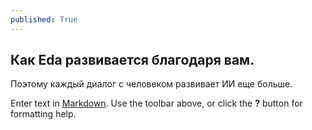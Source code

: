 ```yaml
---
published: True
---
```

## Как Eda развивается благодаря вам.
Поэтому каждый диалог с человеком развивает ИИ еще больше.

Enter text in [Markdown](http://daringfireball.net/projects/markdown/). Use the toolbar above, or click the **?** button for formatting help.

